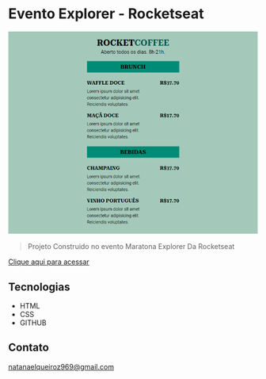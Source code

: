 # Evento Explorer - Rocketseat
![preview](preview.png)

> Projeto Construido no evento Maratona Explorer Da Rocketseat

[Clique aqui para acessar](https://natandavinci.github.io/nlw/)

## Tecnologias

- HTML
- CSS
- GITHUB

## Contato
 natanaelqueiroz969@gmail.com